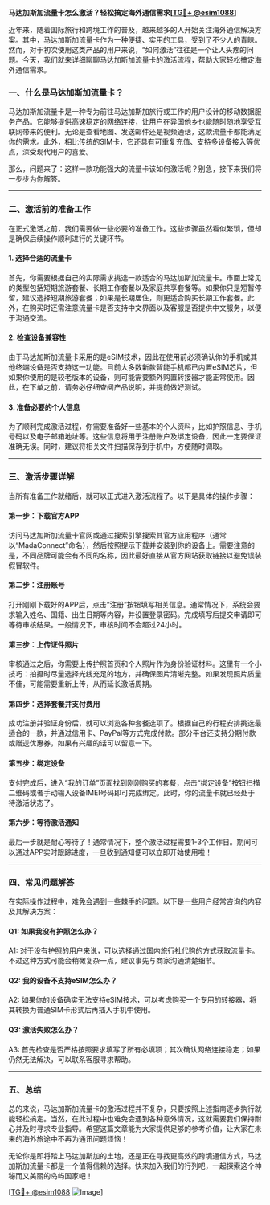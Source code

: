 **马达加斯加流量卡怎么激活？轻松搞定海外通信需求[[TG💪+ @esim1088](https://t.me/s/esim1088)]**

近年来，随着国际旅行和跨境工作的普及，越来越多的人开始关注海外通信解决方案。其中，马达加斯加流量卡作为一种便捷、实用的工具，受到了不少人的青睐。然而，对于初次使用这类产品的用户来说，“如何激活”往往是一个让人头疼的问题。今天，我们就来详细聊聊马达加斯加流量卡的激活流程，帮助大家轻松搞定海外通信需求。

### 一、什么是马达加斯加流量卡？

马达加斯加流量卡是一种专为前往马达加斯加旅行或工作的用户设计的移动数据服务产品。它能够提供高速稳定的网络连接，让用户在异国他乡也能随时随地享受互联网带来的便利。无论是查看地图、发送邮件还是视频通话，这款流量卡都能满足你的需求。此外，相比传统的SIM卡，它还具有可重复充值、支持多设备接入等优点，深受现代用户的喜爱。

那么，问题来了：这样一款功能强大的流量卡该如何激活呢？别急，接下来我们将一步步为你解答。

---

### 二、激活前的准备工作

在正式激活之前，我们需要做一些必要的准备工作。这些步骤虽然看似繁琐，但却是确保后续操作顺利进行的关键环节。

#### 1. **选择合适的流量卡**
首先，你需要根据自己的实际需求挑选一款适合的马达加斯加流量卡。市面上常见的类型包括短期旅游套餐、长期工作套餐以及家庭共享套餐等。如果你只是短暂停留，建议选择短期旅游套餐；如果是长期居住，则更适合购买长期工作套餐。此外，在购买时还需注意流量卡是否支持中文界面以及客服是否提供中文服务，以便于沟通交流。

#### 2. **检查设备兼容性**
由于马达加斯加流量卡采用的是eSIM技术，因此在使用前必须确认你的手机或其他终端设备是否支持这一功能。目前大多数新款智能手机都已内置eSIM芯片，但如果你使用的是较老版本的设备，则可能需要额外购置转接器才能正常使用。因此，在下单之前，请务必仔细查阅产品说明，并提前做好测试。

#### 3. **准备必要的个人信息**
为了顺利完成激活过程，你需要准备好一些基本的个人资料，比如护照信息、手机号码以及电子邮箱地址等。这些信息将用于注册账户及绑定设备，因此一定要保证准确无误。同时，建议将相关文件扫描保存到手机中，方便随时调取。

---

### 三、激活步骤详解

当所有准备工作就绪后，就可以正式进入激活流程了。以下是具体的操作步骤：

#### 第一步：下载官方APP
访问马达加斯加流量卡官网或通过搜索引擎搜索其官方应用程序（通常以“MadaConnect”命名），然后按照提示下载并安装到你的设备上。需要注意的是，不同品牌可能会有不同的名称，因此最好直接从官方网站获取链接以避免误装假冒软件。

#### 第二步：注册账号
打开刚刚下载好的APP后，点击“注册”按钮填写相关信息。通常情况下，系统会要求输入姓名、国籍、出生日期等内容，并设置登录密码。完成填写后提交申请即可等待审核结果。一般情况下，审核时间不会超过24小时。

#### 第三步：上传证件照片
审核通过之后，你需要上传护照首页和个人照片作为身份验证材料。这里有一个小技巧：拍摄时尽量选择光线充足的地方，并确保图片清晰完整。如果发现照片质量不佳，可能需要重新上传，从而延长激活周期。

#### 第四步：选择套餐并支付费用
成功注册并验证身份后，就可以浏览各种套餐选项了。根据自己的行程安排挑选最适合的一款，并通过信用卡、PayPal等方式完成付款。部分平台还支持分期付款或赠送优惠券，如果有兴趣的话可以留意一下。

#### 第五步：绑定设备
支付完成后，进入“我的订单”页面找到刚刚购买的套餐，点击“绑定设备”按钮扫描二维码或者手动输入设备IMEI号码即可完成绑定。此时，你的流量卡就已经处于待激活状态了。

#### 第六步：等待激活通知
最后一步就是耐心等待了！通常情况下，整个激活过程需要1-3个工作日。期间可以通过APP实时跟踪进度，一旦收到通知便可以立即开始使用啦！

---

### 四、常见问题解答

在实际操作过程中，难免会遇到一些棘手的问题。以下是一些用户经常咨询的内容及其解决方案：

#### Q1: 如果我没有护照怎么办？
A1: 对于没有护照的用户来说，可以选择通过国内旅行社代购的方式获取流量卡。不过这种方式可能会稍微复杂一点，建议事先与商家沟通清楚细节。

#### Q2: 我的设备不支持eSIM怎么办？
A2: 如果你的设备确实无法支持eSIM技术，可以考虑购买一个专用的转接器，将其转换为普通SIM卡形式后再插入手机中使用。

#### Q3: 激活失败怎么办？
A3: 首先检查是否严格按照要求填写了所有必填项；其次确认网络连接稳定；如果仍然无法解决，可以联系客服寻求帮助。

---

### 五、总结

总的来说，马达加斯加流量卡的激活过程并不复杂，只要按照上述指南逐步执行就能轻松搞定。当然，在此过程中也难免会遇到各种意外情况，这就需要我们保持耐心并及时寻求专业指导。希望这篇文章能为大家提供足够的参考价值，让大家在未来的海外旅途中不再为通讯问题烦恼！

无论你是即将踏上马达加斯加的土地，还是正在寻找更高效的跨境通信方式，马达加斯加流量卡都是一个值得信赖的选择。快来加入我们的行列吧，一起探索这个神秘而又美丽的岛屿国家吧！

[[TG💪+ @esim1088](https://t.me/s/esim1088) ![Image](https://i.postimg.cc/4NQfJmqS/Snipaste-2025-05-13-00-14-12.png)]